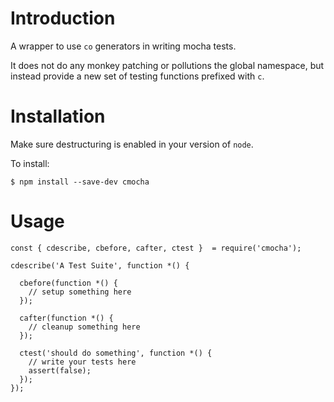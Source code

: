# Introduction

A wrapper to use `co` generators in writing mocha tests.

It does not do any monkey patching or pollutions the global namespace, but
instead provide a new set of testing functions prefixed with `c`.


# Installation

Make sure destructuring is enabled in your version of `node`.

To install:

    $ npm install --save-dev cmocha


# Usage

    const { cdescribe, cbefore, cafter, ctest }  = require('cmocha');

    cdescribe('A Test Suite', function *() {
    
      cbefore(function *() {
        // setup something here
      });
    
      cafter(function *() {
        // cleanup something here
      });
    
      ctest('should do something', function *() {
        // write your tests here
        assert(false);
      });
    });

